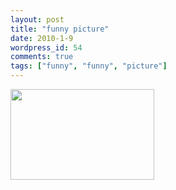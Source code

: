 ```yaml
---
layout: post
title: "funny picture"
date: 2010-1-9
wordpress_id: 54
comments: true
tags: ["funny", "funny", "picture"]
---
```

<meta name="_edit_last" content="1" />
<meta name="views" content="774" />
<a href="http://chillyc.info/wp-content/uploads/2010/01/nl7bt4vi.gif"><img class="aligncenter size-full wp-image-53" title="surprise" src="http://chillyc.info/wp-content/uploads/2010/01/nl7bt4vi.gif" alt="" width="230" height="145" /></a>
